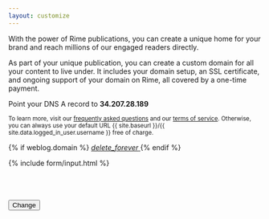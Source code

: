 ```yaml
---
layout: customize
---
```


<p>
    With the power of Rime publications, you can create a unique home for your brand and reach millions of our engaged readers directly.
</p>
<p>
    As part of your unique publication, you can create a custom domain for all your content to live under. It includes your domain setup, an SSL certificate, and ongoing support of your domain on Rime, all covered by a one-time payment.
</p>

<p>
    Point your DNS A record to <b>34.207.28.189</b>
</p>

<p>
    <small>To learn more, visit our <a href="{{ site.baseurl }}/support/faq" target="_blank">frequently asked questions</a> and our <a href="{{ site.baseurl }}/legal/terms" target="_blank">terms of service</a>. Otherwise, you can always use your default URL {{ site.baseurl }}/{{ site.data.logged_in_user.username }} free of charge.</small>
</p>

{% if weblog.domain %}
    <!-- Icon button -->
    <a href="{{ site.baseurl }}/customize/remove-domain" class="mdl-button mdl-js-button mdl-button--icon pull-right">
        <i class="material-icons">delete_forever</i>
    </a>
{% endif %}

<form>

<!-- 'id' => 'domain', 'value' => $weblog['domain']) -->

{% include form/input.html %}

<br>
<br>
<br>

<!-- Accent-colored raised button with ripple -->
<button class="mdl-button mdl-js-button mdl-button--raised mdl-js-ripple-effect mdl-button--accent" type="submit">
    Change
</button>

</form>
